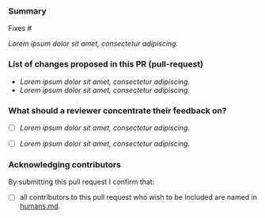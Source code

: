 <!--
Please complete the following sections when you submit your pull request.
You are encouraged to keep this top level comment box updated as you
develop and respond to reviews.
Note that text within html comment tags will not be rendered.
-->
### Summary

<!-- Describe the problem you're trying to fix in this pull request. Please
reference any related issue and use fixes/close to automatically close them,
if pertinent -->

Fixes #<NUM> <!-- (e.g. Fixes #58.) -->

*Lorem ipsum dolor sit amet, consectetur adipiscing.*

### List of changes proposed in this PR (pull-request)

<!-- We suggest using bullets (indicated by * or -) and filled checkboxes [x] here -->

* *Lorem ipsum dolor sit amet, consectetur adipiscing.*
* *Lorem ipsum dolor sit amet, consectetur adipiscing.*


### What should a reviewer concentrate their feedback on?

<!-- This section is particularly useful if you have a pull request that is
still in development. You can guide the reviews to focus on the parts that are
ready for their comments.
We suggest using bullets (indicated by * or -) and filled checkboxes [x] here -->

- [ ] *Lorem ipsum dolor sit amet, consectetur adipiscing.*
- [ ] *Lorem ipsum dolor sit amet, consectetur adipiscing.*


### Acknowledging contributors

<!-- Please select the box when confirmed -->

By submitting this pull request I confirm that:

- [ ] all contributors to this pull request who wish to be included are named in [humans.md](humans.md).
